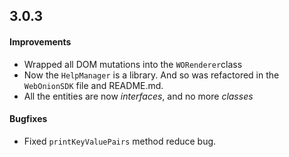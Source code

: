 ## 3.0.3

#### Improvements
+ Wrapped all DOM mutations into the ```WORenderer```class
+ Now the ```HelpManager``` is a library. And so was refactored in the ```WebOnionSDK``` file and README.md.
+ All the entities are now *interfaces*, and no more *classes*

#### Bugfixes
+ Fixed ```printKeyValuePairs``` method reduce bug.
